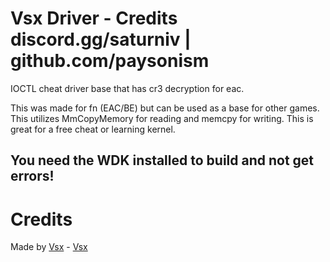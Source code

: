 # Vsx Driver - Credits discord.gg/saturniv | github.com/paysonism

IOCTL cheat driver base that has cr3 decryption for eac.

This was made for fn (EAC/BE) but can be used as a base for other games. This utilizes MmCopyMemory for reading and memcpy for writing. This is great for a free cheat or learning kernel.

## You need the WDK installed to build and not get errors!

# Credits

Made by [Vsx](https://github.com/vsxcc) - [Vsx](https://discord.gg/2RYMWKzX6v)
